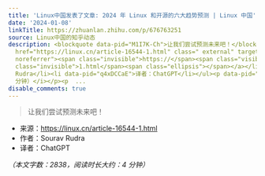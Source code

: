 ```yaml
---
title: 'Linux中国发表了文章: 2024 年 Linux 和开源的六大趋势预测 | Linux 中国'
date: '2024-01-08'
linkTitle: https://zhuanlan.zhihu.com/p/676763251
source: Linux中国的知乎动态
description: <blockquote data-pid="M1I7K-Ch">让我们尝试预测未来吧！</blockquote><ul><li data-pid="hxp54B3Z">来源：<a
  href="https://linux.cn/article-16544-1.html" class=" external" target="_blank" rel="nofollow
  noreferrer"><span class="invisible">https://</span><span class="visible">linux.cn/article-16544-</span><span
  class="invisible">1.html</span><span class="ellipsis"></span></a></li><li data-pid="T0tsgmoW">作者：Sourav
  Rudra</li><li data-pid="q4xDCCaE">译者：ChatGPT</li></ul><p data-pid="6Mnn5Ilo"><i>（本文字数：2838，阅读时长大约：4
  分钟）</i></p><p  ...
disable_comments: true
---
```

<blockquote data-pid="M1I7K-Ch">让我们尝试预测未来吧！</blockquote><ul><li data-pid="hxp54B3Z">来源：<a href="https://linux.cn/article-16544-1.html" class=" external" target="_blank" rel="nofollow noreferrer"><span class="invisible">https://</span><span class="visible">linux.cn/article-16544-</span><span class="invisible">1.html</span><span class="ellipsis"></span></a></li><li data-pid="T0tsgmoW">作者：Sourav Rudra</li><li data-pid="q4xDCCaE">译者：ChatGPT</li></ul><p data-pid="6Mnn5Ilo"><i>（本文字数：2838，阅读时长大约：4 分钟）</i></p><p  ...